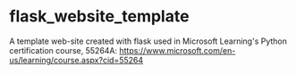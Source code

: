 # flask_website_template
A template web-site created with flask used in Microsoft Learning's Python certification course, 55264A:
https://www.microsoft.com/en-us/learning/course.aspx?cid=55264
